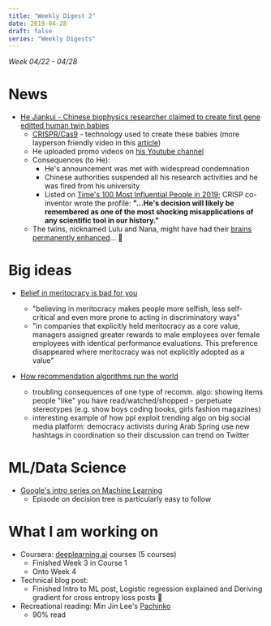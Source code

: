 ```yaml
---
title: "Weekly Digest 2"
date: 2019-04-28
draft: false
series: "Weekly Digests"
---
```


*Week 04/22 - 04/28*

# News
* [He Jiankui - Chinese biophysics researcher claimed to create first gene editted human twin babies](https://www.vox.com/science-and-health/2018/11/30/18119589/crispr-gene-editing-he-jiankui)
  * [CRISPR/Cas9](https://www.youtube.com/watch?v=2pp17E4E-O8) - technology used to create these babies (more layperson friendly video in this [article](https://www.statnews.com/2018/11/25/china-first-gene-edited-babies-born/))
  * He uploaded promo videos on [his Youtube channel](https://www.youtube.com/channel/UCn_Elifynj3LrubPKHXecwQ)
  * Consequences (to He): 
      * He's announcement was met with widespread condemnation
      * Chinese authorities suspended all his research activities and he was fired from his university
      * Listed on [Time's 100 Most Influential People in 2019](https://www.technologyreview.com/f/613345/the-scientist-who-created-crispr-babies-is-on-times-most-influential-list-but/); CRISP co-inventor wrote the profile: **"...He's decision will likely be remembered as one of the most shocking misapplications of any scientific tool in our history."**
  * The twins, nicknamed Lulu and Nana, might have had their [brains permanently enhanced](https://www.technologyreview.com/s/612997/the-crispr-twins-had-their-brains-altered/)... 😬

# Big ideas
* [Belief in meritocracy is bad for you](https://aeon.co/ideas/a-belief-in-meritocracy-is-not-only-false-its-bad-for-you)
    * "believing in meritocracy makes people more selfish, less self-critical and even more prone to acting in discriminatory ways"
    * "in companies that explicitly held meritocracy as a core value, managers assigned greater rewards to male employees over female employees with identical performance evaluations. This preference disappeared where meritocracy was not explicitly adopted as a value"

* [How recommendation algorithms run the world](https://www.wired.com/story/how-recommendation-algorithms-run-the-world/amp)
    * troubling consequences of one type of recomm. algo: showing items people "like" you have read/watched/shopped - perpetuate stereotypes (e.g. show boys coding books, girls fashion magazines)
    * interesting example of how ppl exploit trending algo on big social media platform: democracy activists during Arab Spring use new hashtags in coordination so their discussion can trend on Twitter


# ML/Data Science
* [Google's intro series on Machine Learning](https://www.youtube.com/playlist?list=PLOU2XLYxmsIIuiBfYad6rFYQU_jL2ryal)
  * Episode on decision tree is particularly easy to follow

# What I am working on
* Coursera: [deeplearning.ai](https://www.coursera.org/specializations/deep-learning) courses (5 courses)
  * Finished Week 3 in Course 1
  * Onto Week 4
* Technical blog post:
  * Finished Intro to ML post, Logistic regression explained and Deriving gradient for cross entropy loss posts 🙌
* Recreational reading: Min Jin Lee's [Pachinko](https://www.amazon.com/Pachinko-National-Book-Award-Finalist/dp/1455563935/)
  * 90% read
